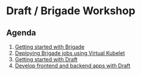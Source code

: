 # Draft / Brigade Workshop


## Agenda

1. [Getting started with Brigade](content/01-brigade-getting-started.md)
2. [Deploying Brigade jobs using Virtual Kubelet](https://cloudblogs.microsoft.com/opensource/2019/04/01/brigade-kubernetes-serverless-tutorial/)
3. [Getting started with Draft](content/03-draft.md)
4. [Develop frontend and backend apps with Draft](content/04-frontend-backend.md)
